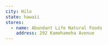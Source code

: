 ```yaml
---
city: Hilo
state: hawaii
stores:
  - name: Abundant Life Natural Foods
    address: 292 Kamehameha Avenue
---
```

